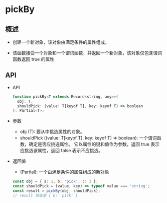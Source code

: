 # pickBy

## 概述

+ 创建一个新对象，该对象由满足条件的属性组成。

+ 该函数接受一个对象和一个谓词函数，并返回一个新对象，该对象仅包含谓词函数返回 true 的属性

## API

+ API

  ```js
  function pickBy<T extends Record<string, any>>(
    obj: T,
    shouldPick: (value: T[keyof T], key: keyof T) => boolean
  ): Partial<T>;
  ```

+ 参数

  + obj (T): 要从中挑选属性的对象。
  + shouldPick ((value: T[keyof T], key: keyof T) => boolean): 一个谓词函数，确定是否应挑选属性。 它以属性的键和值作为参数，返回 true 表示应挑选该属性，返回 false 表示不应挑选。

+ 返回值

  + (Partial<T>): 一个由满足条件的属性组成的新对象

  ```js
  const obj = { a: 1, b: 'pick', c: 3 };
  const shouldPick = (value, key) => typeof value === 'string';
  const result = pickBy(obj, shouldPick);
  // result 将会是 { b: 'pick' }
  ```
